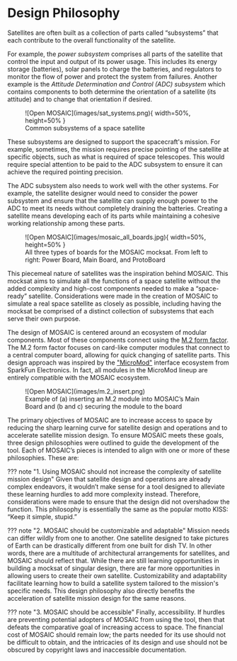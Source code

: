 # Design Philosophy

Satellites are often built as a collection of parts called “subsystems” that each contribute to the overall functionality of the satellite. 

For example, the *power subsystem* comprises all parts of the satellite that control the input and output of its power usage. This includes its energy storage (batteries), solar panels to charge the batteries, and regulators to monitor the flow of power and protect the system from failures. Another example is the *Attitude Determination and Control (ADC) subsystem* which contains components to both determine the orientation of a satellite (its attitude) and to change that orientation if desired.

<figure markdown="span">
 ![Open MOSAIC](images/sat_systems.png){ width=50%, height=50% }
  <figcaption>Common subsystems of a space satellite</figcaption>
</figure>

These subsystems are designed to support the spacecraft's mission. For example, sometimes, the mission requires precise pointing of the satellite at specific objects, such as what is required of space telescopes. This would require special attention to be paid to the ADC subsystem to ensure it can achieve the required pointing precision. 

The ADC subsystem also needs to work well with the other systems. For example, the satellite designer would need to consider the power subsystem and ensure that the satellite can supply enough power to the ADC to meet its needs without completely draining the batteries. Creating a satellite means developing each of its parts while maintaining a cohesive working relationship among these parts.

<figure markdown="span">
 ![Open MOSAIC](images/mosaic_all_boards.jpg){ width=50%, height=50% }
  <figcaption>All three types of boards for the MOSAIC mocksat. From left to right: Power Board, Main Board, and ProtoBoard</figcaption>
</figure>

This piecemeal nature of satellites was the inspiration behind MOSAIC. This mocksat aims to simulate all the functions of a space satellite without the added complexity and high-cost components needed to make a “space-ready” satellite. Considerations were made in the creation of MOSAIC to simulate a real space satellite as closely as possible, including having the mocksat be comprised of a distinct collection of subsystems that each serve their own purpose.

The design of MOSAIC is centered around an ecosystem of modular components. Most of these components connect using the [M.2 form factor](https://en.wikipedia.org/wiki/M.2). The M.2 form factor focuses on card-like computer modules that connect to a central computer board, allowing for quick changing of satellite parts. This design approach was inspired by the ["MicroMod"](https://www.sparkfun.com/micromod) interface ecosystem from SparkFun Electronics. In fact, all modules in the MicroMod lineup are entirely compatible with the MOSAIC ecosystem. 

<figure markdown="span">
 ![Open MOSAIC](images/m.2_insert.png)
  <figcaption>Example of (a) inserting an M.2 module into MOSAIC’s Main Board and (b and c) securing the module to the board</figcaption>
</figure>

The primary objectives of MOSAIC are to increase access to space by reducing the sharp learning curve for satellite design and operations and to accelerate satellite mission design. To ensure MOSAIC meets these goals, three design philosophies were outlined to guide the development of the tool. Each of MOSAIC’s pieces is intended to align with one or more of these philosophies. These are:

??? note "1. Using MOSAIC should not increase the complexity of satellite mission design"
    Given that satellite design and operations are already complex endeavors, it wouldn’t make sense for a tool designed to alleviate these learning hurdles to add more complexity instead. Therefore, considerations were made to ensure that the design did not overshadow the function. This philosophy is essentially the same as the popular motto KISS: “Keep it simple, stupid.” 

??? note "2. MOSAIC should be customizable and adaptable"
    Mission needs can differ wildly from one to another. One satellite designed to take pictures of Earth can be drastically different from one built for dish TV. In other words, there are a multitude of architectural arrangements for satellites, and MOSAIC should reflect that. While there are still learning opportunities in building a mocksat of singular design, there are far more opportunities in allowing users to create their own satellite. Customizability and adaptability facilitate learning how to build a satellite system tailored to the mission's specific needs. This design philosophy also directly benefits the acceleration of satellite mission design for the same reasons. 

??? note "3. MOSAIC should be accessible"
    Finally, accessibility. If hurdles are preventing potential adopters of MOSAIC from using the tool, then that defeats the comparative goal of increasing access to space. The financial cost of MOSAIC should remain low; the parts needed for its use should not be difficult to obtain, and the intricacies of its design and use should not be obscured by copyright laws and inaccessible documentation.